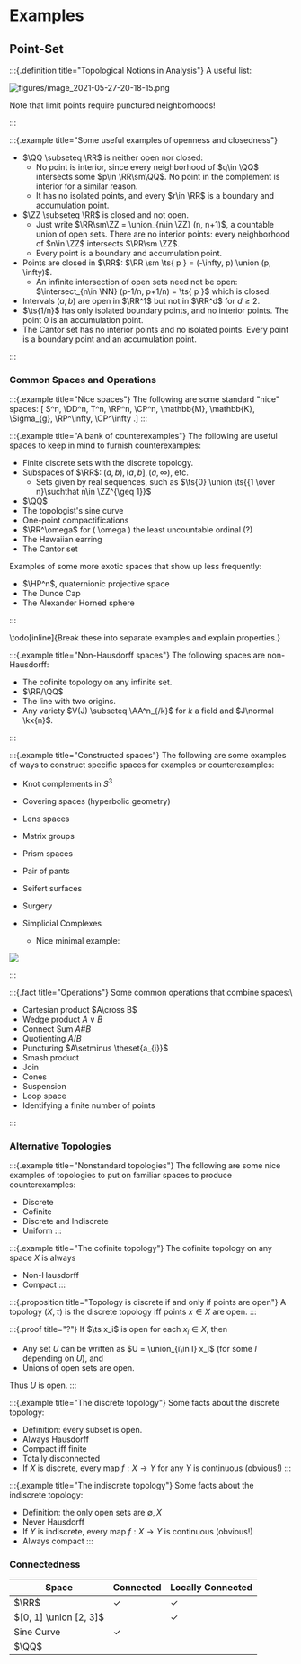 # Examples



## Point-Set


:::{.definition title="Topological Notions in Analysis"}
A useful list:

![figures/image_2021-05-27-20-18-15.png](figures/image_2021-05-27-20-18-15.png)

Note that limit points require punctured neighborhoods!

:::

:::{.example title="Some useful examples of openness and closedness"}

- $\QQ \subseteq \RR$ is neither open nor closed:
  - No point is interior, since every neighborhood of $q\in \QQ$ intersects some $p\in \RR\sm\QQ$.
    No point in the complement is interior for a similar reason.
  - It has no isolated points, and every $r\in \RR$ is a boundary and accumulation point.
- $\ZZ \subseteq \RR$ is closed and not open.
  - Just write $\RR\sm\ZZ = \union_{n\in \ZZ} (n, n+1)$, a countable union of open sets.
    There are no interior points: every neighborhood of $n\in \ZZ$ intersects $\RR\sm \ZZ$.
  - Every point is a boundary and accumulation point.
- Points are closed in $\RR$: $\RR \sm \ts{ p } = (-\infty, p) \union (p, \infty)$.
  - An infinite intersection of open sets need not be open: $\intersect_{n\in \NN} (p-1/n, p+1/n) = \ts{ p }$ which is closed.
- Intervals $(a, b)$ are open in $\RR^1$ but not in $\RR^d$ for $d\geq 2$.
- $\ts{1/n}$ has only isolated boundary points, and no interior points.
  The point $0$ is an accumulation point.
- The Cantor set has no interior points and no isolated points.
  Every point is a boundary point and an accumulation point.

:::



### Common Spaces and Operations

:::{.example title="Nice spaces"}
The following are some standard "nice" spaces:
\[
S^n, \DD^n, T^n, \RP^n, \CP^n, \mathbb{M}, \mathbb{K}, \Sigma_{g}, \RP^\infty, \CP^\infty
.\]
:::

:::{.example title="A bank of counterexamples"}
The following are useful spaces to keep in mind to furnish counterexamples:

- Finite discrete sets with the discrete topology.
- Subspaces of $\RR$: $(a, b), (a, b], (a, \infty)$, etc.
  - Sets given by real sequences, such as $\ts{0} \union \ts{{1 \over n}\suchthat n\in \ZZ^{\geq 1}}$
- $\QQ$
- The topologist's sine curve
- One-point compactifications
- $\RR^\omega$ for \( \omega \) the least uncountable ordinal (?)
- The Hawaiian earring
- The Cantor set

Examples of some more exotic spaces that show up less frequently:

- $\HP^n$, quaternionic projective space
- The Dunce Cap
- The Alexander Horned sphere

:::

\todo[inline]{Break these into separate examples and explain properties.}

:::{.example title="Non-Hausdorff spaces"}
The following spaces are non-Hausdorff:

- The cofinite topology on any infinite set.
- $\RR/\QQ$
- The line with two origins.
- Any variety $V(J) \subseteq \AA^n_{/k}$ for $k$ a field and $J\normal \kx{n}$.

:::

:::{.example title="Constructed spaces"}
The following are some examples of ways to construct specific spaces for examples or counterexamples:

- Knot complements in $S^3$
- Covering spaces (hyperbolic geometry)
- Lens spaces
- Matrix groups
- Prism spaces
- Pair of pants
- Seifert surfaces
- Surgery

- Simplicial Complexes
  - Nice minimal example:
  
![](image_2020-05-22-18-58-03.png) 

:::

:::{.fact title="Operations"}
Some common operations that combine spaces:\

- Cartesian product $A\cross B$
- Wedge product $A \vee B$
- Connect Sum $A \# B$
- Quotienting $A/B$
- Puncturing $A\setminus \theset{a_{i}}$
- Smash product
- Join
- Cones
- Suspension
- Loop space
-  Identifying a finite number of points

:::


### Alternative Topologies

:::{.example title="Nonstandard topologies"}
The following are some nice examples of topologies to put on familiar spaces to produce counterexamples:

- Discrete
- Cofinite
- Discrete and Indiscrete
- Uniform
:::

:::{.example title="The cofinite topology"}
The cofinite topology on any space $X$ is always

- Non-Hausdorff
- Compact
:::

:::{.proposition title="Topology is discrete if and only if points are open"}
A topology $(X, \tau)$ is the discrete topology iff points $x\in X$ are open.
:::

:::{.proof title="?"}
If $\ts x_i$ is open for each $x_i \in X$, then 

- Any set $U$ can be written as $U = \union_{i\in I} x_I$ (for some $I$ depending on $U$), and 
- Unions of open sets are open.

Thus $U$ is open.
:::

:::{.example title="The discrete topology"}
Some facts about the discrete topology:

- Definition: every subset is open.
- Always Hausdorff
- Compact iff finite
- Totally disconnected
- If $X$ is discrete, every map $f:X\to Y$ for any $Y$ is continuous (obvious!)
:::

:::{.example title="The indiscrete topology"}
Some facts about the indiscrete topology:

- Definition: the only open sets are $\emptyset, X$
- Never Hausdorff
- If $Y$ is indiscrete, every map $f:X\to Y$ is continuous (obvious!)
- Always compact
:::

### Connectedness

| Space                  | Connected    | Locally Connected |
| ------                 | ---------    | ----------------- |
| $\RR$                  | $\checkmark$ | $\checkmark$      |
| $[0, 1] \union [2, 3]$ |              | $\checkmark$      |
| Sine Curve             | $\checkmark$ |                   |
| $\QQ$                  |              |                   |

